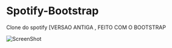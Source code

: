 # Spotify-Bootstrap
 Clone do spotify [VERSAO ANTIGA , FEITO COM O BOOTSTRAP

![ScreenShot](https://drive.google.com/file/d/1KjqjPMGzu_zL2XyxiF_pHiu2I_-_nJVs/view)
